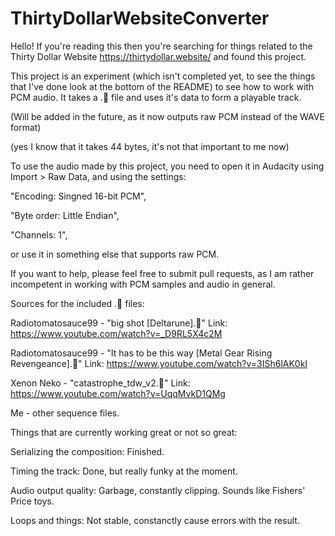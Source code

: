 # ThirtyDollarWebsiteConverter

Hello! If you're reading this then you're searching for things related to the Thirty Dollar Website https://thirtydollar.website/ and found this project. 

This project is an experiment (which isn't completed yet, to see the things that I've done look at the bottom of the README) to see how to work with PCM audio. It takes a .🗿 file and uses it's data to form a playable track. 

(Will be added in the future, as it now outputs raw PCM instead of the WAVE format) 

(yes I know that it takes 44 bytes, it's not that important to me now)

To use the audio made by this project, you need to open it in Audacity using Import > Raw Data, and using the settings: 

"Encoding: Singned 16-bit PCM", 

"Byte order: Little Endian", 

"Channels: 1", 

or use it in something else that supports raw PCM.
 
If you want to help, please feel free to submit pull requests, as I am rather incompetent in working with PCM samples and audio in general.


Sources for the included .🗿 files:

Radiotomatosauce99 - "big shot [Deltarune].🗿" Link: https://www.youtube.com/watch?v=_D9RL5X4c2M

Radiotomatosauce99 - "It has to be this way [Metal Gear Rising Revengeance].🗿" Link: https://www.youtube.com/watch?v=3ISh6lAK0kI

Xenon Neko - "catastrophe_tdw_v2.🗿" Link: https://www.youtube.com/watch?v=UqqMvkD1QMg

Me - other sequence files.





Things that are currently working great or not so great:

Serializing the composition: Finished.

Timing the track: Done, but really funky at the moment.

Audio output quality: Garbage, constantly clipping. Sounds like Fishers' Price toys.

Loops and things: Not stable, constanctly cause errors with the result.

